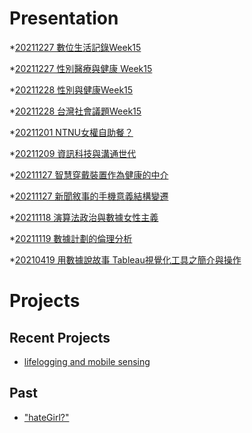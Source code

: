 # Presentation
*[20211227 數位生活記錄Week15]()

*[20211227 性別醫療與健康 Week15]()

*[20211228 性別與健康Week15](https://docs.google.com/presentation/d/e/2PACX-1vSB7fxTmMGa2Kj6vwhQjGLCk2JHq98ZxrJ-e9AHK-oKiwCb9xNaoArQtp3whFfY8NqwwT454PHLyNlF/pub?start=false&loop=false&delayms=3000)

*[20211228 台灣社會議題Week15](https://docs.google.com/presentation/d/e/2PACX-1vQZDgKloBwyDEtyXahk22a0FmEkiD6kQYA3sLfi8_3zAKPQlOIjiNPncKQilNdNqA0UNjzlUg4KtbAY/pub?start=false&loop=false&delayms=3000)

*[20211201 NTNU女權自助餐？]()

*[20211209 資訊科技與溝通世代]()

*[20211127 智慧穿戴裝置作為健康的中介]()

*[20211127 新聞敘事的手機意義結構變遷]()

*[20211118 演算法政治與數據女性主義]()

*[20211119 數據計劃的倫理分析]()

*[20210419 用數據說故事 Tableau視覺化工具之簡介與操作]()


# Projects

## Recent Projects
* [lifelogging and mobile sensing]()

## Past
* ["hateGirl?"]()

